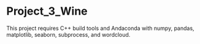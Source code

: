 # Project_3_Wine
This project requires C++ build tools and Andaconda with numpy, pandas, matplotlib, seaborn, subprocess, and wordcloud.
